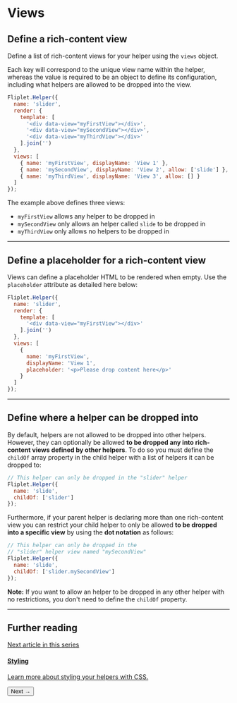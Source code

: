 # Views

## Define a rich-content view

Define a list of rich-content views for your helper using the `views` object.

Each key will correspond to the unique view name within the helper, whereas the value is required to be an object to define its configuration, including what helpers are allowed to be dropped into the view.

```js
Fliplet.Helper({
  name: 'slider',
  render: {
    template: [
      '<div data-view="myFirstView"></div>',
      '<div data-view="mySecondView"></div>',
      '<div data-view="myThirdView"></div>'
    ].join('')
  },
  views: [
    { name: 'myFirstView', displayName: 'View 1' },
    { name: 'mySecondView', displayName: 'View 2', allow: ['slide'] },
    { name: 'myThirdView', displayName: 'View 3', allow: [] }
  ]
});
```

The example above defines three views:

- `myFirstView` allows any helper to be dropped in
- `mySecondView` only allows an helper called `slide` to be dropped in
- `myThirdView` only allows no helpers to be dropped in

---

## Define a placeholder for a rich-content view

Views can define a placeholder HTML to be rendered when empty. Use the `placeholder` attribute as detailed here below:


```js
Fliplet.Helper({
  name: 'slider',
  render: {
    template: [
      '<div data-view="myFirstView"></div>'
    ].join('')
  },
  views: [
    {
      name: 'myFirstView',
      displayName: 'View 1',
      placeholder: '<p>Please drop content here</p>'
    }
  ]
});
```

---

## Define where a helper can be dropped into

By default, helpers are not allowed to be dropped into other helpers. However, they can optionally be allowed <strong>to be dropped any into rich-content views defined by other helpers</strong>. To do so you must define the `childOf` array property in the child helper with a list of helpers it can be dropped to:

```js
// This helper can only be dropped in the "slider" helper
Fliplet.Helper({
  name: 'slide',
  childOf: ['slider']
});
```

Furthermore, if your parent helper is declaring more than one rich-content view you can restrict your child helper to only be allowed <strong>to be dropped into a specific view</strong> by using the <strong>dot notation</strong> as follows:

```js
// This helper can only be dropped in the
// "slider" helper view named "mySecondView"
Fliplet.Helper({
  name: 'slide',
  childOf: ['slider.mySecondView']
});
```

<p class="quote"><strong>Note:</strong> If you want to allow an helper to be dropped in any other helper with no restrictions, you don't need to define the <code>childOf</code> property.</p>

---

## Further reading

<section class="blocks alt">
  <a class="bl two" href="style.html">
    <div>
      <span class="pin">Next article in this series</span>
      <h4>Styling</h4>
      <p>Learn more about styling your helpers with CSS.</p>
      <button>Next &rarr;</button>
    </div>
  </a>
</section>
